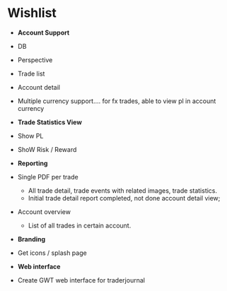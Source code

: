 # Wishlist #
  * **Account Support**
  * DB
  * Perspective
  * Trade list
  * Account detail
  * Multiple currency support.... for fx trades, able to view pl in account currency

  * **Trade Statistics View**
  * Show PL
  * ShoW Risk / Reward

  * **Reporting**
  * Single PDF per trade
    * All trade detail, trade events with related images, trade statistics.
    * Initial trade detail report completed,  not done account detail view;

  * Account overview
    * List of all trades in certain account.

  * **Branding**
  * Get icons / splash page

  * **Web interface**
  * Create GWT web interface for traderjournal